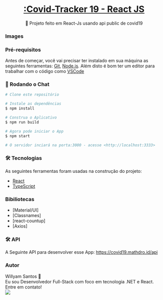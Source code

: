 

<h1 align="center">
    <a href="https://pt-br.reactjs.org/">:Covid-Tracker 19 - React JS</a>
</h1>
<p align="center">🚀 Projeto feito em React-Js usando api public de covid19</p>

### Images


### Pré-requisitos

Antes de começar, você vai precisar ter instalado em sua máquina as seguintes ferramentas:
[Git](https://git-scm.com), [Node.js](https://nodejs.org/en/). 
Além disto é bom ter um editor para trabalhar com o código como [VSCode](https://code.visualstudio.com/)

### 🎲 Rodando o Chat

```bash
# Clone este repositório

# Instale as dependências
$ npm install

# Construa o Aplicativo
$ npm run build

# Agora pode iniciar o App
$ npm start

# O servidor inciará na porta:3000 - acesse <http://localhost:3333>
```



### 🛠 Tecnologias

As seguintes ferramentas foram usadas na construção do projeto:


- [React](https://pt-br.reactjs.org/)
- [TypeScript](https://www.typescriptlang.org/)

### Bibiliotecas

- [Material/UI]
- [Classnames]
- [react-countup]
- [Axios]


### 🛠 API

A Seguinte API para desenvolver esse App:
https://covid19.mathdro.id/api



### Autor
Willyam Santos 🚀<br>
Eu sou Desenvolvedor Full-Stack com foco em tecnologia .NET e React.<br>
Entre em contato! <br>
 [<img src="https://img.shields.io/badge/linkedin-%230077B5.svg?&style=for-the-badge&logo=linkedin&logoColor=white" />](https://www.linkedin.com/in/willyamsantos/)

